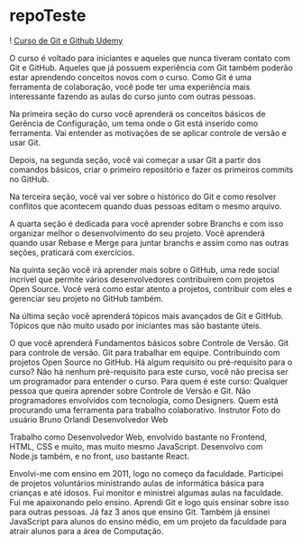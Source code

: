 # repoTeste

! [Curso de Git e Github Udemy](./GitHub-Social-Coding.jpg)

O curso é voltado para iniciantes e aqueles que nunca tiveram contato com Git e GitHub. Aqueles que já possuem experiência com Git também poderão estar aprendendo conceitos novos com o curso. Como Git é uma ferramenta de colaboração, você pode ter uma experiência mais interessante fazendo as aulas do curso junto com outras pessoas.

Na primeira seção do curso você aprenderá os conceitos básicos de Gerência de Configuração, um tema onde o Git está inserido como ferramenta. Vai entender as motivações de se aplicar controle de versão e usar Git.

Depois, na segunda seção, você vai começar a usar Git a partir dos comandos básicos, criar o primeiro repositório e fazer os primeiros commits no GitHub. 

Na terceira seção, você vai ver sobre o histórico do Git e como resolver conflitos que acontecem quando duas pessoas editam o mesmo arquivo.

A quarta seção é dedicada para você aprender sobre Branchs e com isso organizar melhor o desenvolvimento do seu projeto. Você aprenderá quando usar Rebase e Merge para juntar branchs e assim como nas outras seções, praticará com exercícios.

Na quinta seção você irá aprender mais sobre o GitHub, uma rede social incrível que permite vários desenvolvedores contribuírem com projetos Open Source. Você verá como estar atento a projetos, contribuir com eles e gerenciar seu projeto no GitHub também.

Na última seção você aprenderá tópicos mais avançados de Git e GitHub. Tópicos que não muito usado por iniciantes mas são bastante úteis.

O que você aprenderá
Fundamentos básicos sobre Controle de Versão.
Git para controle de versão.
Git para trabalhar em equipe.
Contribuindo com projetos Open Source no GitHub.
Há algum requisito ou pré-requisito para o curso?
Não há nenhum pré-requisito para este curso, você não precisa ser um programador para entender o curso.
Para quem é este curso:
Qualquer pessoa que queira aprender sobre Controle de Versão e Git.
Não programadores envolvidos com tecnologia, como Designers.
Quem está procurando uma ferramenta para trabalho colaborativo.
Instrutor
Foto do usuário
Bruno Orlandi
Desenvolvedor Web

Trabalho como Desenvolvedor Web, envolvido bastante no Frontend, HTML, CSS e muito, mas muito mesmo JavaScript. Desenvolvo com Node.js também, e no front, uso bastante React.

Envolvi-me com ensino em 2011, logo no começo da faculdade. Participei de projetos voluntários ministrando aulas de informática básica para crianças e até idosos. Fui monitor e ministrei algumas aulas na faculdade. Fui me apaixonando pelo ensino. Aprendi Git e logo quis ensinar sobre isso para outras pessoas. Já faz 3 anos que ensino Git. Também já ensinei JavaScript para alunos do ensino médio, em um projeto da faculdade para atrair alunos para a área de Computação.

